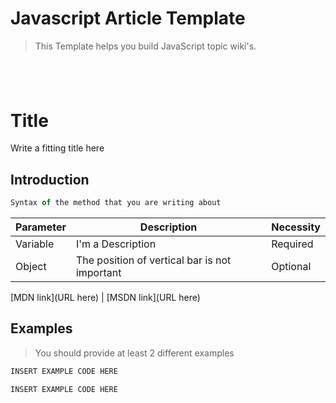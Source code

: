 # Javascript Article Template

> This Template helps you build JavaScript topic wiki's.

## &nbsp;

# Title

Write a fitting title here

## Introduction

```javascript
Syntax of the method that you are writing about
```

Parameter | Description                                   | Necessity
--------- | --------------------------------------------- | ---------
Variable  | I'm a Description                             | Required
Object    | The position of vertical bar is not important | Optional

[MDN link](URL here) | [MSDN link](URL here)

## Examples

> You should provide at least 2 different examples

```javascript
INSERT EXAMPLE CODE HERE
```

```javascript
INSERT EXAMPLE CODE HERE
```
